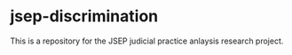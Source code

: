 # jsep-discrimination
This is a repository for the JSEP judicial practice anlaysis research project.

